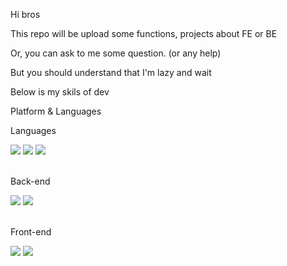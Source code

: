 Hi bros

This repo will be upload some functions, projects about FE or BE

Or, you can ask to me some question. (or any help)

But you should understand that I'm lazy and wait

Below is my skils of dev

Platform & Languages

Languages
<div>
    <img src="https://img.shields.io/badge/JavaScript-000000?style=round-square&logo=JavaScript&logoColor=F7DF1E&labelColor=black"/>
    <img src="https://img.shields.io/badge/TypeScript-FFFFFF?style=round-square&logo=TypeScript&logoColor=3178C6&labelColor=black"/>
    <img src="https://img.shields.io/badge/Dart-FFFFFF?style=round-square&logo=Dart&logoColor=0175C2&labelColor=black"/>
</div><br />

Back-end
<div>
    <img src="https://img.shields.io/badge/Node.js-FFFFFF?style=round-square&logo=Node.js&logoColor=339933&labelColor=black"/>
    <img src="https://img.shields.io/badge/Express-FFFFFF?style=round-square&logo=Express&logoColor=FFFFFF&labelColor=black"/>
</div><br />

Front-end
<div>
    <img src="https://img.shields.io/badge/React-FFFFFF?style=round-square&logo=React&logoColor=61DAFB&labelColor=black"/>
    <img src="https://img.shields.io/badge/Vue.js-FFFFFF?style=round-square&logo=Vue.js&logoColor=4FC08D&labelColor=black"/>
</div><br />
